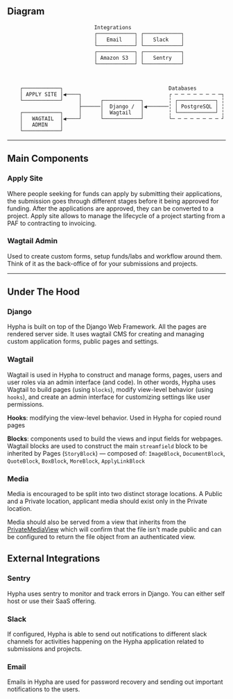 
## Diagram

```
                            Integrations                           
                            ┌────────────┐ ┌────────────┐          
                            │   Email    │ │   Slack    │          
                            └────────────┘ └────────────┘          
                            ┌────────────┐ ┌────────────┐          
                            │ Amazon S3  │ │   Sentry   │          
                            └────────────┘ └────────────┘          
                                                                    
                                                                    

    ┌────────────┐                                  Databases
    │ APPLY SITE │◀────┐                            ┌ ─ ─ ─ ─ ─ ─ ─ ─┐
    └────────────┘     │      ┌────────────┐        ╎ ┌────────────┐ ╎
                       ├──────│  Django /  │◀───────╎ │ PostgreSQL │ ╎
    ┌────────────┐     │      │  Wagtail   │        ╎ └────────────┘ ╎
    │   WAGTAIL  │◀────┘      └────────────┘        └─ ─ ─ ─ ─ ─ ─ ─ ┘
    │   ADMIN    │                                  
    └────────────┘
```

-----------

## Main Components

### Apply Site

Where people seeking for funds can apply by submitting their applications, the submission goes through different stages before it being approved for funding. After the applications are approved, they can be converted to a project. Apply site allows to manage the lifecycle of a project starting from a PAF to contracting to invoicing.

### Wagtail Admin

Used to create custom forms, setup funds/labs and workflow around them. Think of it as the back-office of for your submissions and projects.

-----------

## Under The Hood

### Django

Hypha is built on top of the Django Web Framework. All the pages are rendered server side. It uses wagtail CMS for creating and managing custom application forms, public pages and settings.

### Wagtail

Wagtail is used in Hypha to construct and manage forms, pages, users and user roles via an admin interface (and code). In other words, Hypha uses Wagtail to build pages (using `blocks`), modify view-level behavior (using `hooks`), and create an admin interface for customizing settings like user permissions.

**Hooks**: modifying the view-level behavior. Used in Hypha for copied round pages

**Blocks**: components used to build the views and input fields for webpages. Wagtail blocks are used to construct the main `streamfield` block to be inherited by Pages (`StoryBlock`) — composed of: `ImageBlock`, `DocumentBlock`, `QuoteBlock`, `BoxBlock`, `MoreBlock`, `ApplyLinkBlock`

### Media

Media is encouraged to be split into two distinct storage locations. A Public and a Private location, applicant media should exist only in the Private location. 

Media should also be served from a view that inherits from the [PrivateMediaView](https://github.com/HyphaApp/hypha/blob/main/hypha/apply/utils/storage.py) which will confirm that the file isn't made public and can be configured to return the file object from an authenticated view.


## External Integrations

### Sentry

Hypha uses sentry to monitor and track errors in Django. You can either self host or use their SaaS offering.

### Slack

If configured, Hypha is able to send out notifications to different slack channels for activities happening on the Hypha application related to submissions and projects.

### Email

Emails in Hypha are used for password recovery and sending out important notifications to the users.
